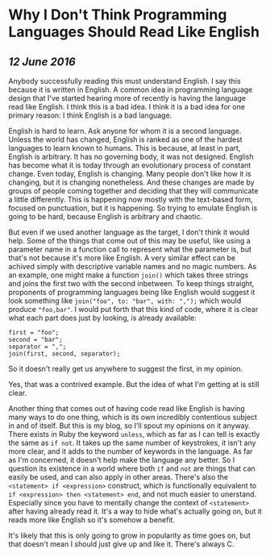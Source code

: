 Why I Don't Think Programming Languages Should Read Like English
================================================================

*12 June 2016*
--------------

Anybody successfully reading this must understand English.
I say this because it is written in English.
A common idea in programming language design that I've started hearing more of recently is having the language read like English.
I think this is a bad idea.
I think it is a bad idea for one primary reason: I think English is a bad language.

English is hard to learn.
Ask anyone for whom it is a second language.
Unless the world has changed, English is ranked as one of the hardest languages to learn known to humans.
This is because, at least in part, English is arbitrary.
It has no governing body, it was not designed.
English has become what it is today through an evolutionary process of constant change.
Even today, English is changing.
Many people don't like how it is changing, but it is changing nonetheless.
And these changes are made by groups of people coming together and deciding that they will communicate a little differently.
This is happening now mostly with the text-based form, focused on punctuation, but it is happening.
So trying to emulate English is going to be hard, because English is arbitrary and chaotic.

But even if we used another language as the target, I don't think it would help.
Some of the things that come out of this may be useful, like using a parameter name in a function call to represent what the parameter is, but that's not because it's more like English.
A very similar effect can be achived simply with descriptive variable names and no magic numbers.
As an example, one might make a function `join()` which takes three strings and joins the first two with the second inbetween.
To keep things straight, proponents of programming languages being like English would suggest it look something like `join("foo", to: "bar", with: ",");` which would produce `"foo,bar"`.
I would put forth that this kind of code, where it is clear what each part does just by looking, is already available:

```
first = "foo";
second = "bar";
separator = ",";
join(first, second, separator);
```

So it doesn't really get us anywhere to suggest the first, in my opinion.

Yes, that was a contrived example.
But the idea of what I'm getting at is still clear.

Another thing that comes out of having code read like English is having many ways to do one thing, which is its own incredibly contentious subject in and of itself.
But this is my blog, so I'll spout my opinions on it anyway.
There exists in Ruby the keyword `unless`, which as far as I can tell is exactly the same as `if not`.
It takes up the same number of keystrokes, it isn't any more clear, and it adds to the number of keywords in the language.
As far as I'm concerned, it doesn't help make the language any better.
So I question its existence in a world where both `if` and `not` are things that can easily be used, and can also apply in other areas.
There's also the `<statement> if <expression>` construct, which is functionally equivalent to `if <expression> then <statement> end`, and not much easier to unerstand.
Especially since you have to mentally change the context of `<statement>` after having already read it.
It's a way to hide what's actually going on, but it reads more like English so it's somehow a benefit.

It's likely that this is only going to grow in popularity as time goes on, but that doesn't mean I should just give up and like it.
There's always C.
